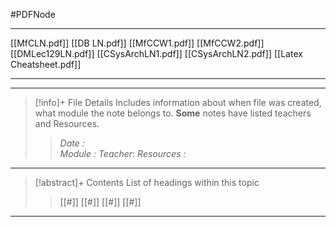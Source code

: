 #PDFNode 

--- 
[[MfCLN.pdf]]
[[DB LN.pdf]]
[[MfCCW1.pdf]]
[[MfCCW2.pdf]]
[[DMLec129LN.pdf]]
[[CSysArchLN1.pdf]]
[[CSysArchLN2.pdf]]
[[Latex Cheatsheet.pdf]]

--- 


---
> [!info]+ File Details
> Includes information about when file was created, what module the note belongs to. **Some** notes have listed teachers and Resources.
> > *Date :*  
> > *Module :* 
> > *Teacher*: 
> > *Resources :*

---
> [!abstract]+ Contents
> List of headings within this topic
> > [[#]]
> > [[#]]
> > [[#]]
> > [[#]]

---